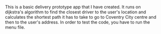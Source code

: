 This is a basic delivery prototype app that I have created. It runs on dijkstra's algorithm to find the closest driver to the user's location and calculates the shortest path it has to take to go to Coventry City centre and then to the user's address. 
In order to test the code, you have to run the menu file.
